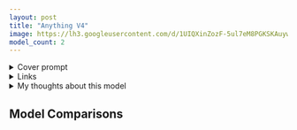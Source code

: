 ```yaml
---
layout: post
title: "Anything V4"
image: https://lh3.googleusercontent.com/d/1UIQXinZozF-5ul7eM8PGKSKAuywdc2vE
model_count: 2
---
```


<details><summary>Cover prompt</summary>
<pre>
masterpiece, best quality, 1girl, blonde hair, short hair, blue eyes, wavy hair, hair ribbon, blue ribbon, detached sleeves, portrait
Negative prompt: (worst quality, low quality:1.3)
Steps: 20, Sampler: Euler a, CFG scale: 7, Seed: 3513050656, Size: 1024x512, Model: anything-v4.0-pruned, Clip skip: 2
</pre>
</details>
<details><summary>Links</summary>

</details>
<details><summary>My thoughts about this model</summary>

</details>

## Model Comparisons